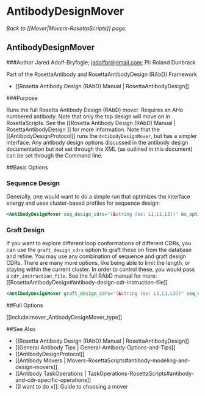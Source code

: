 # AntibodyDesignMover
*Back to [[Mover|Movers-RosettaScripts]] page.*
## AntibodyDesignMover

###Author
Jared Adolf-Bryfogle; jadolfbr@gmail.com; 
PI: Roland Dunbrack

Part of the RosettaAntibody and RosettaAntibodyDesign (RAbD) Framework
* [[Rosetta Antibody Design (RAbD) Manual | RosettaAntibodyDesign]]

###Purpose

Runs the full Rosetta Antibody Design (RAbD) mover.  Requires an AHo numbered antibody. Note that only the top design will move on in RosettaScripts.  See the [[Rosetta Antibody Design (RAbD) Manual | RosettaAntibodyDesign ]] for more information.  Note that the [[AntibodyDesignProtocol]] runs the `AntibodyDesignMover`, but has a simpler interface.  Any antibody design options discussed in the antibody design documentation but not set through the XML (as outlined in this document) can be set through the Command line.

##Basic Options

### Sequence Design

Generally, one would want to do a simple run that optimizes the interface energy and uses cluster-based profiles for sequence design:

```xml
<AntibodyDesignMover seq_design_cdrs="(&string (ex: L1,L1,L3))" mc_optimize_dG="1"/>
```

### Graft Design

If you want to explore different loop conformations of different CDRs, you can use the `graft_design_cdrs` option to graft these on from the database and refine.  You may use any combination of sequence and graft design CDRs.  There are many more options, like being able to limit the length, or staying within the current cluster.  In order to control these, you would pass a `cdr_instruction_file`.  See the full RAbD manual for more: [[RosettaAntibodyDesign#antibody-design-cdr-instruction-file]]

```xml
<AntibodyDesignMover graft_design_cdrs="(&string (ex: L1,L1,L3))" seq_design_cdrs="(&string (ex: L1,L1,L3))" mc_optimize_dG="1"/>
```

##Full Options



[[include:mover_AntibodyDesignMover_type]]

##See Also

* [[Rosetta Antibody Design (RAbD) Manual | RosettaAntibodyDesign]]
* [[General Antibody Tips | General-Antibody-Options-and-Tips]]
* [[AntibodyDesignProtocol]]
* [[Antibody Movers | Movers-RosettaScripts#antibody-modeling-and-design-movers]]
* [[Antibody TaskOperations | TaskOperations-RosettaScripts#antibody-and-cdr-specific-operations]]
* [[I want to do x]]: Guide to choosing a mover